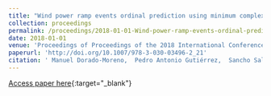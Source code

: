 ```yaml
---
title: "Wind power ramp events ordinal prediction using minimum complexity echo state networks"
collection: proceedings
permalink: /proceedings/2018-01-01-Wind-power-ramp-events-ordinal-prediction-using-minimum-complexity-echo-state-networks
date: 2018-01-01
venue: 'Proceedings of Proceedings of the 2018 International Conference on Intelligent Data Engineering and Automated Learning (IDEAL2018)'
paperurl: 'http://doi.org/10.1007/978-3-030-03496-2_21'
citation: ' Manuel Dorado-Moreno,  Pedro Antonio Gutiérrez,  Sancho Salcedo-Sanz,  Luis Prieto,  César Hervás-Martínez, &quot;Wind power ramp events ordinal prediction using minimum complexity echo state networks.&quot; Proceedings of Proceedings of the 2018 International Conference on Intelligent Data Engineering and Automated Learning (IDEAL2018), Vol.11315, 2018, Madrid, Spain, pp.180-187.'
---
```

[Access paper here](http://doi.org/10.1007/978-3-030-03496-2_21){:target="_blank"}
